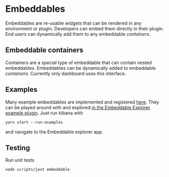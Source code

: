 # Embeddables

Embeddables are re-usable widgets that can be rendered in any environment or plugin.  Developers can embed them directly in their plugin.  End users can dynamically add them to any embeddable _containers_.

## Embeddable containers

Containers are a special type of embeddable that can contain nested embeddables. Embeddables can be dynamically added to embeddable _containers_. Currently only dashboard uses this interface.

## Examples

Many example embeddables are implemented and registered [here](https://github.com/elastic/kibana/tree/master/examples/embeddable_examples). They can be played around with and explored [in the Embeddable Explorer example plugin](https://github.com/elastic/kibana/tree/master/examples/embeddable_explorer). Just run kibana with

```
yarn start --run-examples
```

and navigate to the Embeddable explorer app.

## Testing

Run unit tests

```shell
node scripts/jest embeddable
```
